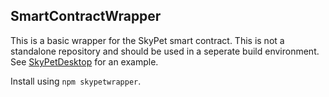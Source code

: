 ## SmartContractWrapper

This is a basic wrapper for the SkyPet smart contract.  This is not a standalone repository and should be used in a seperate build environment.  See [SkyPetDesktop](https://github.com/skyPet/SkyPetDesktop) for an example.

Install using `npm skypetwrapper`.